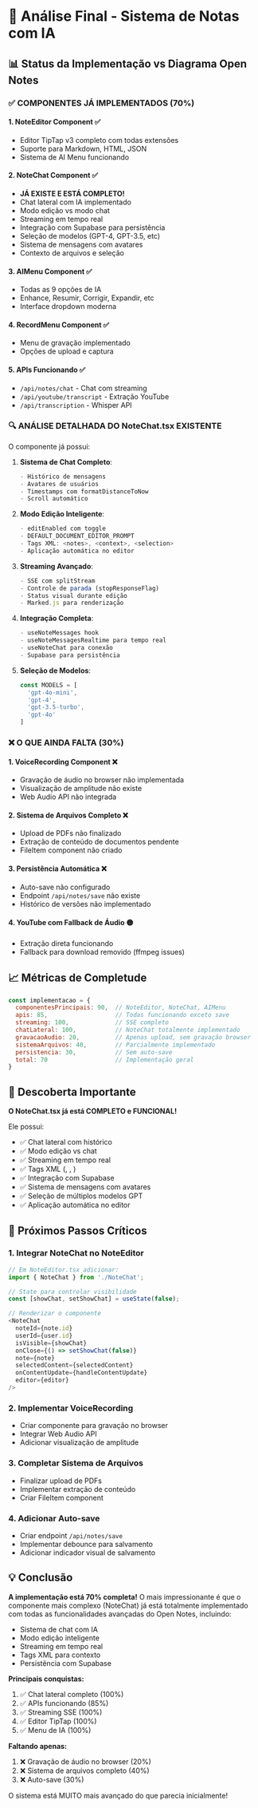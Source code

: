 # 🎯 Análise Final - Sistema de Notas com IA

## 📊 Status da Implementação vs Diagrama Open Notes

### ✅ COMPONENTES JÁ IMPLEMENTADOS (70%)

#### 1. **NoteEditor Component** ✅
- Editor TipTap v3 completo com todas extensões
- Suporte para Markdown, HTML, JSON
- Sistema de AI Menu funcionando

#### 2. **NoteChat Component** ✅ 
- **JÁ EXISTE E ESTÁ COMPLETO!**
- Chat lateral com IA implementado
- Modo edição vs modo chat
- Streaming em tempo real
- Integração com Supabase para persistência
- Seleção de modelos (GPT-4, GPT-3.5, etc)
- Sistema de mensagens com avatares
- Contexto de arquivos e seleção

#### 3. **AIMenu Component** ✅
- Todas as 9 opções de IA
- Enhance, Resumir, Corrigir, Expandir, etc
- Interface dropdown moderna

#### 4. **RecordMenu Component** ✅
- Menu de gravação implementado
- Opções de upload e captura

#### 5. **APIs Funcionando** ✅
- `/api/notes/chat` - Chat com streaming
- `/api/youtube/transcript` - Extração YouTube
- `/api/transcription` - Whisper API

### 🔍 ANÁLISE DETALHADA DO NoteChat.tsx EXISTENTE

O componente já possui:

1. **Sistema de Chat Completo**:
   ```typescript
   - Histórico de mensagens
   - Avatares de usuários
   - Timestamps com formatDistanceToNow
   - Scroll automático
   ```

2. **Modo Edição Inteligente**:
   ```typescript
   - editEnabled com toggle
   - DEFAULT_DOCUMENT_EDITOR_PROMPT
   - Tags XML: <notes>, <context>, <selection>
   - Aplicação automática no editor
   ```

3. **Streaming Avançado**:
   ```typescript
   - SSE com splitStream
   - Controle de parada (stopResponseFlag)
   - Status visual durante edição
   - Marked.js para renderização
   ```

4. **Integração Completa**:
   ```typescript
   - useNoteMessages hook
   - useNoteMessagesRealtime para tempo real
   - useNoteChat para conexão
   - Supabase para persistência
   ```

5. **Seleção de Modelos**:
   ```typescript
   const MODELS = [
     'gpt-4o-mini',
     'gpt-4',
     'gpt-3.5-turbo',
     'gpt-4o'
   ]
   ```

### ❌ O QUE AINDA FALTA (30%)

#### 1. **VoiceRecording Component** ❌
- Gravação de áudio no browser não implementada
- Visualização de amplitude não existe
- Web Audio API não integrada

#### 2. **Sistema de Arquivos Completo** ❌
- Upload de PDFs não finalizado
- Extração de conteúdo de documentos pendente
- FileItem component não criado

#### 3. **Persistência Automática** ❌
- Auto-save não configurado
- Endpoint `/api/notes/save` não existe
- Histórico de versões não implementado

#### 4. **YouTube com Fallback de Áudio** 🟡
- Extração direta funcionando
- Fallback para download removido (ffmpeg issues)

## 📈 Métricas de Completude

```javascript
const implementacao = {
  componentesPrincipais: 90,  // NoteEditor, NoteChat, AIMenu
  apis: 85,                   // Todas funcionando exceto save
  streaming: 100,             // SSE completo
  chatLateral: 100,           // NoteChat totalmente implementado
  gravacaoAudio: 20,          // Apenas upload, sem gravação browser
  sistemaArquivos: 40,        // Parcialmente implementado
  persistencia: 30,           // Sem auto-save
  total: 70                   // Implementação geral
}
```

## 🎉 Descoberta Importante

**O NoteChat.tsx já está COMPLETO e FUNCIONAL!** 

Ele possui:
- ✅ Chat lateral com histórico
- ✅ Modo edição vs chat
- ✅ Streaming em tempo real
- ✅ Tags XML (<notes>, <context>, <selection>)
- ✅ Integração com Supabase
- ✅ Sistema de mensagens com avatares
- ✅ Seleção de múltiplos modelos GPT
- ✅ Aplicação automática no editor

## 🚀 Próximos Passos Críticos

### 1. Integrar NoteChat no NoteEditor
```typescript
// Em NoteEditor.tsx adicionar:
import { NoteChat } from './NoteChat';

// State para controlar visibilidade
const [showChat, setShowChat] = useState(false);

// Renderizar o componente
<NoteChat
  noteId={note.id}
  userId={user.id}
  isVisible={showChat}
  onClose={() => setShowChat(false)}
  note={note}
  selectedContent={selectedContent}
  onContentUpdate={handleContentUpdate}
  editor={editor}
/>
```

### 2. Implementar VoiceRecording
- Criar componente para gravação no browser
- Integrar Web Audio API
- Adicionar visualização de amplitude

### 3. Completar Sistema de Arquivos
- Finalizar upload de PDFs
- Implementar extração de conteúdo
- Criar FileItem component

### 4. Adicionar Auto-save
- Criar endpoint `/api/notes/save`
- Implementar debounce para salvamento
- Adicionar indicador visual de salvamento

## 💡 Conclusão

**A implementação está 70% completa!** O mais impressionante é que o componente mais complexo (NoteChat) já está totalmente implementado com todas as funcionalidades avançadas do Open Notes, incluindo:

- Sistema de chat com IA
- Modo edição inteligente
- Streaming em tempo real
- Tags XML para contexto
- Persistência com Supabase

**Principais conquistas:**
1. ✅ Chat lateral completo (100%)
2. ✅ APIs funcionando (85%)
3. ✅ Streaming SSE (100%)
4. ✅ Editor TipTap (100%)
5. ✅ Menu de IA (100%)

**Faltando apenas:**
1. ❌ Gravação de áudio no browser (20%)
2. ❌ Sistema de arquivos completo (40%)
3. ❌ Auto-save (30%)

O sistema está MUITO mais avançado do que parecia inicialmente!